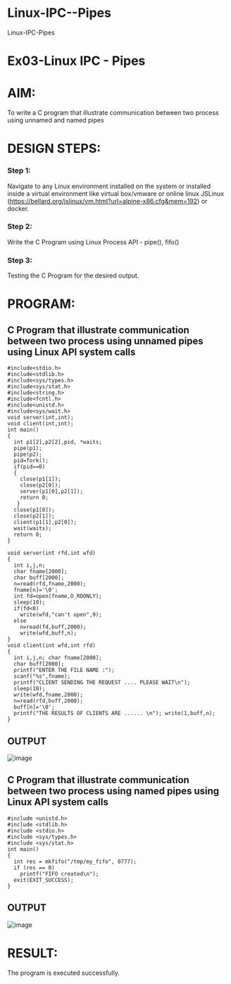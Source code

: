 # Linux-IPC--Pipes
Linux-IPC-Pipes


# Ex03-Linux IPC - Pipes

# AIM:
To write a C program that illustrate communication between two process using unnamed and named pipes

# DESIGN STEPS:

### Step 1:

Navigate to any Linux environment installed on the system or installed inside a virtual environment like virtual box/vmware or online linux JSLinux (https://bellard.org/jslinux/vm.html?url=alpine-x86.cfg&mem=192) or docker.

### Step 2:

Write the C Program using Linux Process API - pipe(), fifo()

### Step 3:

Testing the C Program for the desired output. 

# PROGRAM:

## C Program that illustrate communication between two process using unnamed pipes using Linux API system calls
```
#include<stdio.h>
#include<stdlib.h>
#include<sys/types.h> 
#include<sys/stat.h> 
#include<string.h> 
#include<fcntl.h> 
#include<unistd.h>
#include<sys/wait.h>
void server(int,int); 
void client(int,int); 
int main() 
{ 
  int p1[2],p2[2],pid, *waits; 
  pipe(p1); 
  pipe(p2); 
  pid=fork(); 
  if(pid==0) 
  { 
    close(p1[1]); 
    close(p2[0]); 
    server(p1[0],p2[1]); 
    return 0;
   } 
  close(p1[0]); 
  close(p2[1]); 
  client(p1[1],p2[0]); 
  wait(waits); 
  return 0; 
} 

void server(int rfd,int wfd) 
{ 
  int i,j,n; 
  char fname[2000]; 
  char buff[2000];
  n=read(rfd,fname,2000);
  fname[n]='\0';
  int fd=open(fname,O_RDONLY);
  sleep(10); 
  if(fd<0) 
    write(wfd,"can't open",9); 
  else 
    n=read(fd,buff,2000); 
    write(wfd,buff,n); 
}
void client(int wfd,int rfd) 
{
  int i,j,n; char fname[2000];
  char buff[2000];
  printf("ENTER THE FILE NAME :");
  scanf("%s",fname);
  printf("CLIENT SENDING THE REQUEST .... PLEASE WAIT\n");
  sleep(10);
  write(wfd,fname,2000);
  n=read(rfd,buff,2000);
  buff[n]='\0';
  printf("THE RESULTS OF CLIENTS ARE ...... \n"); write(1,buff,n);
}
```




## OUTPUT
![image](https://github.com/Mrnithishx/Linux-IPC-Pipes/assets/148201573/fa7842d0-8d08-44ba-9d5f-329074dc51fc)


## C Program that illustrate communication between two process using named pipes using Linux API system calls

```
#include <unistd.h>
#include <stdlib.h>
#include <stdio.h>
#include <sys/types.h>
#include <sys/stat.h>
int main()
{
  int res = mkfifo("/tmp/my_fifo", 0777);
  if (res == 0) 
    printf("FIFO created\n");
  exit(EXIT_SUCCESS);
}
```



## OUTPUT
![image](https://github.com/Mrnithishx/Linux-IPC-Pipes/assets/148201573/df9663f6-a9de-4418-ba03-10bb7a8770e3)


# RESULT:
The program is executed successfully.
